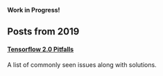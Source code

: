 **Work in Progress!**


## Posts from 2019

#### [Tensorflow 2.0 Pitfalls](posts/jens/2019/001_tf20_pitfalls/index.html)

A list of commonly seen issues along with solutions.
